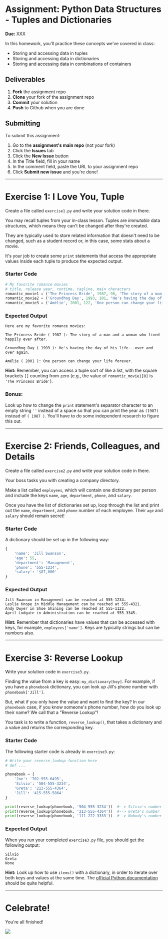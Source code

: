 # Assignment: Python Data Structures - Tuples and Dictionaries

**Due:** XXX

In this homework, you'll practice these concepts we've covered in class:

* Storing and accessing data in tuples
* Storing and accessing data in dictionaries
* Storing and accessing data in combinations of containers

## Deliverables

1. **Fork** the assignment repo
1. **Clone** your fork of the assignment repo
1. **Commit** your solution
1. **Push** to Github when you are done

## Submitting

To submit this assignment:

1. Go to the **assignment's main repo** (not your fork)
1. Click the **Issues** tab
1. Click the **New Issue** button
1. In the Title field, fill in your name
1. In the comment field, paste the URL to your assignment repo
1. Click **Submit new issue** and you're done!

---

# Exercise 1: I Love You, Tuple

Create a file called `exercise1.py` and write your solution code in there.

You may recall tuples from your in-class lesson. Tuples are *immutable* data structures, which means they can't be changed after they're created.

They are typically used to store related information that doesn't need to be changed, such as a student record or, in this case, some stats about a movie.

It's your job to create some `print` statements that access the appropriate values inside each tuple to produce the expected output.

### Starter Code

```python
# My favorite romance movies
# title, release year, runtime, tagline, main characters
romantic_movie1 = ('The Princess Bride', 1987, 98, 'The story of a man and a woman who lived happily ever after.', ['Buttercup', 'Westley', 'Fezzik', 'Inigo Montoya', 'Vizzini'])
romantic_movie2 = ('Groundhog Day', 1993, 101, "He's having the day of his life… over and over again.", ['Phil Connors'])
romantic_movie3 = ('Amélie', 2001, 122, 'One person can change your life forever.', ['Amélie Poulain', 'Nino Quincampoix', 'The Garden Gnome'])
```

### Expected Output

```
Here are my favorite romance movies:

The Princess Bride ( 1987 ): The story of a man and a woman who lived happily ever after.

Groundhog Day ( 1993 ): He's having the day of his life...over and over again.

Amélie ( 2001 ): One person can change your life forever.
```

**Hint:** Remember, you can access a tuple sort of like a list, with the square brackets `[]` counting from zero (e.g., the value of `romantic_movie1[0]` is `'The Princess Bride'`).

### Bonus:

Look up how to change the `print` statement's separator character to an empty string `''` instead of a space so that you can print the year as `(1987)` instead of `( 1987 )`. You'll have to do some independent research to figure this out.

---

# Exercise 2: Friends, Colleagues, and Details

Create a file called `exercise2.py` and write your solution code in there.

Your boss tasks you with creating a company directory.

Make a list called `employees`, which will contain one dictionary per person and include the keys `name`, `age`, `department`, `phone`, and `salary`.

Once you have the list of dictionaries set up, loop through the list and print out the `name`, `department`, and `phone` number of each employee. Their `age` and `salary` should remain secret!

### Starter Code

A dictionary should be set up in the following way:

```python
{
    'name': 'Jill Swanson',
    'age': 55,
    'department': 'Management',
    'phone': '555-1234',
    'salary': '$87,000'
}
```

### Expected Output

```
Jill Swanson in Management can be reached at 555-1234.
Leslie Knope in Middle Management can be reached at 555-4321.
Andy Dwyer in Shoe Shining can be reached at 555-1122.
April Ludgate in Administration can be reached at 555-3345.
```

**Hint:** Remember that dictionaries have values that can be accessed with keys, for example, `employees['name']`. Keys are typically strings but can be numbers also.

---

# Exercise 3: Reverse Lookup

Write your solution code in `exercise3.py`.

Finding the value from a key is easy: `my_dictionary[key]`. For example, if you have a `phonebook` dictionary, you can look up Jill's phone number with `phonebook['Jill']`.

But, what if you only have the value and want to find the key? In our `phonebook` case, if you know someone's phone number, how do you look up their name? We call that a "Reverse Lookup"!

You task is to write a function, `reverse_lookup()`, that takes a dictionary and a value and returns the corresponding key.

### Starter Code

The following starter code is already in `exercise3.py`:

```python
# Write your reverse_lookup function here
# def ...

phonebook = {
    'Joe': '702-555-6495',
    'Silvio': '504-555-3234',
    'Greta': '213-555-4364',
    'Jill': '415-555-5864'
}

print(reverse_lookup(phonebook, '504-555-3234'))  #--> Silvio's number
print(reverse_lookup(phonebook, '213-555-4364'))  #--> Greta's number
print(reverse_lookup(phonebook, '111-222-3333'))  #--> Nobody's number
```

### Expected Output

When you run your completed `exercise3.py` file, you should get the following output:

```
Silvio
Greta
None
```

**Hint:** Look up how to use `items()` with a dictionary, in order to iterate over both keys and values at the same time. The [official Python documentation](https://docs.python.org/3/tutorial/datastructures.html#looping-techniques) should be quite helpful.

---

# Celebrate!

You're all finished!

![](https://media.giphy.com/media/UkhHIZ37IDRGo/giphy.gif)
